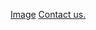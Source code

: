 [Image](https://www.dropbox.com/s/3411fl0kihk1pkv/BIG%20SWING%20productions_Logo%20%28Navy%20Blue%29-01.png)
[Contact us.](mailto:hello@bigswingproductions.com)

